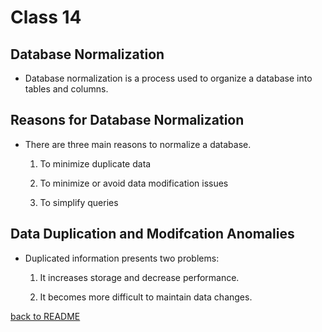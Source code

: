 # Class 14

## Database Normalization

- Database normalization is a process used to organize a database into tables and columns.

## Reasons for Database Normalization

- There are three main reasons to normalize a database.

  1. To minimize duplicate data

  1. To minimize or avoid data modification issues

  1. To simplify queries

## Data Duplication and Modifcation Anomalies

- Duplicated information presents two problems:

  1. It increases storage and decrease performance.

  2. It becomes more difficult to maintain data changes.

[back to README](../README.md)